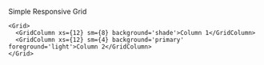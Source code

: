 Simple Responsive Grid

```
<Grid>
  <GridColumn xs={12} sm={8} background='shade'>Column 1</GridColumn>
  <GridColumn xs={12} sm={4} background='primary' foreground='light'>Column 2</GridColumn>
</Grid>
```
